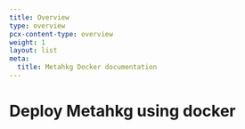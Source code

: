 ```yaml
---
title: Overview
type: overview
pcx-content-type: overview
weight: 1
layout: list
meta:
  title: Metahkg Docker documentation
---
```


# Deploy Metahkg using docker
